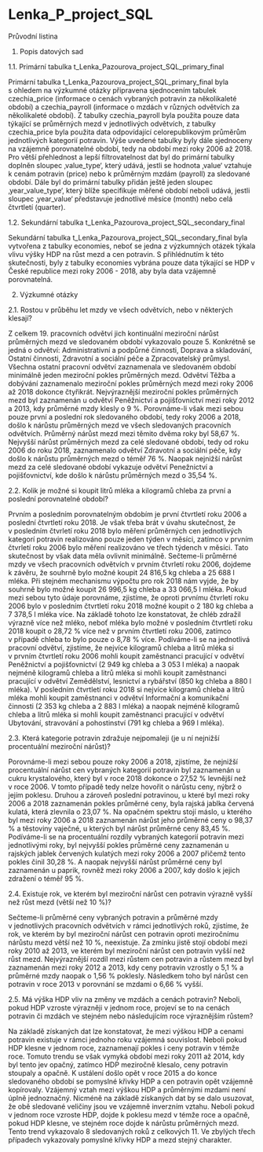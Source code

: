# Lenka_P_project_SQL
Průvodní listina

1.	Popis datových sad

1.1.	Primární tabulka t_Lenka_Pazourova_project_SQL_primary_final

Primární tabulka t_Lenka_Pazourova_project_SQL_primary_final byla s ohledem na výzkumné otázky připravena sjednocením tabulek czechia_price (informace o cenách vybraných potravin za několikaleté období) a czechia_payroll (informace o mzdách v různých odvětvích za několikaleté období). Z tabulky czechia_payroll byla použita pouze data týkající se průměrných mezd v jednotlivých odvětvích, z tabulky czechia_price byla použita data odpovídající celorepublikovým průměrům jednotlivých kategorií potravin. Výše uvedené tabulky byly dále sjednoceny na vzájemně porovnatelné období, tedy na období mezi roky 2006 až 2018. 
Pro větší přehlednost a lepší filtrovatelnost dat byl do primární tabulky doplněn sloupec ‚value_type‘, který udává, jestli se hodnota ‚value‘ vztahuje k cenám potravin (price) nebo k průměrným mzdám (payroll) za sledované období. 
Dále byl do primární tabulky přidán ještě jeden sloupec ‚year_value_type‘, který blíže specifikuje měřené období neboli udává, jestli sloupec ‚year_value‘ představuje jednotlivé měsíce (month) nebo celá čtvrtletí (quarter).

1.2.	Sekundární tabulka t_Lenka_Pazourova_project_SQL_secondary_final

Sekundární tabulka t_Lenka_Pazourova_project_SQL_secondary_final byla vytvořena z tabulky economies, neboť se jedna z výzkumných otázek týkala vlivu výšky HDP na růst mezd a cen potravin. S přihlédnutím k této skutečnosti, byly z tabulky economies vybrána pouze data týkající se HDP v České republice mezi roky 2006 - 2018, aby byla data vzájemně porovnatelná.

2.	Výzkumné otázky

2.1. Rostou v průběhu let mzdy ve všech odvětvích, nebo v některých klesají?

Z celkem 19. pracovních odvětví jich kontinuální meziroční nárůst průměrných mezd ve sledovaném období vykazovalo pouze 5. Konkrétně se jedná o odvětví: Administrativní a podpůrné činnosti, Doprava a skladování, Ostatní činnosti, Zdravotní a sociální péče a Zpracovatelský průmysl. Všechna ostatní pracovní odvětví zaznamenala ve sledovaném období minimálně jeden meziroční pokles průměrných mezd. Odvětví Těžba a dobývání zaznamenalo meziroční pokles průměrných mezd mezi roky 2006 až 2018 dokonce čtyřikrát. Nejvýraznější meziroční pokles průměrných mezd byl zaznamenán u odvětví Peněžnictví a pojišťovnictví mezi roky 2012 a 2013, kdy průměrné mzdy klesly o 9 %. 
Porovnáme-li však mezi sebou pouze první a poslední rok sledovaného období, tedy roky 2006 a 2018, došlo k nárůstu průměrných mezd ve všech sledovaných pracovních odvětvích. Průměrný nárůst mezd mezi těmito dvěma roky byl 58,67 %. Nejvyšší nárůst průměrných mezd za celé sledované období, tedy od roku 2006 do roku 2018, zaznamenalo odvětví Zdravotní a sociální péče, kdy došlo k nárůstu průměrných mezd o téměř 76 %. Naopak nejnižší nárůst mezd za celé sledované období vykazuje odvětví Penežnictví a pojišťovnictví, kde došlo k nárůstu průměrných mezd o 35,54 %. 

2.2. Kolik je možné si koupit litrů mléka a kilogramů chleba za první a poslední porovnatelné období?

Prvním a posledním porovnatelným obdobím je první čtvrtletí roku 2006 a poslední čtvrtletí roku 2018. Je však třeba brát v úvahu skutečnost, že v posledním čtvrletí roku 2018 bylo měření průměrných cen jednotlivých kategorí potravin realizováno pouze jeden týden v měsíci, zatímco v prvním čtvrletí roku 2006 bylo měření realizováno ve třech týdench v měsíci. Tato skutečnost by však data měla ovlivnit minimálně. 
Sečteme-li průměrné mzdy ve všech pracovních odvětvích v prvním čtvrletí roku 2006, dojdeme k závěru, že souhrně bylo možné koupit 24 816,5 kg chleba a 25 688 l mléka. Při stejném mechanismu výpočtu pro rok 2018 nám vyjde, že by souhrně bylo možné koupit 26 996,5 kg chleba a 33 066,5 l mléka. Pokud mezi sebou tyto údaje porovnáme, zjistíme, že oproti prvnímu čtvrletí roku 2006 bylo v posledním čtvrtletí roku 2018 možné koupit o 2 180 kg chleba a 7 378,5 l mléka více. Na základě tohoto lze konstatovat, že chléb zdražil výrazně více než mléko, neboť mléka bylo možné v posledním čtvrtletí roku 2018 koupit o 28,72 % více než v prvním čtvrtletí roku 2006, zatímco v případě chleba to bylo pouze o 8,78 % více.
Podíváme-li se na jednotlivá pracovní odvětví, zjistíme, že nejvíce kilogramů chleba a litrů mléka si v prvním čtvrtletí roku 2006 mohli koupit zaměstnanci pracující v odvětví Peněžnictví a pojišťovnictví (2 949 kg chleba a 3 053 l mléka) a naopak nejméně kilogramů chleba a litrů mléka si mohli koupit zaměstnanci pracující v odvětví Zemědělství, lesnictví a rybářství (850 kg chleba a 880 l mléka). V posledním čtvrtletí roku 2018 si nejvíce kilogramů chleba a litrů mléka mohli koupit zaměstnanci v odvětví Informační a komunikační činnosti (2 353 kg chleba a 2 883 l mléka) a naopak nejméně kilogramů chleba a litrů mléka si mohli koupit zaměstnanci pracující v odvětví Ubytování, stravování a pohostinství (791 kg chleba a 969 l mléka). 

2.3. Která kategorie potravin zdražuje nejpomaleji (je u ní nejnižší procentuální meziroční nárůst)?

Porovnáme-li mezi sebou pouze roky 2006 a 2018, zjistíme, že nejnižší procentuální nárůst cen vybraných kategorií potravin byl zaznamenán u cukru krystalového, který byl v roce 2018 dokonce o 27,52 % levnější než v roce 2006. V tomto případě tedy nelze hovořit o nárůstu ceny, nýbrž o jejím poklesu. Druhou a zároveň poslední potravinou, u které byl mezi roky 2006 a 2018 zaznamenán pokles průměrné ceny, byla rajská jablka červená kulatá, která zlevnila o 23,07 %. Na opačném spektru stojí máslo, u kterého byl mezi roky 2006 a 2018 zaznamenán nárůst jeho průměrné ceny o 98,37 % a těstoviny vaječné, u kterých byl nárůst průměrné ceny 83,45 %. 
Podíváme-li se na procentuální rozdíly vybraných kategorií potravin mezi jednotlivými roky, byl nejvyšší pokles průměrné ceny zaznamenán u rajských jablek červených kulatých mezi roky 2006 a 2007 přičemž tento pokles činil 30,28 %. A naopak nejvyšší nárůst průměrné ceny byl zaznamenán u paprik, rovněž mezi roky 2006 a 2007, kdy došlo k jejich zdražení o téměř 95 %.

2.4. Existuje rok, ve kterém byl meziroční nárůst cen potravin výrazně vyšší než růst mezd (větší než 10 %)?

Sečteme-li průměrné ceny vybraných potravin a průměrné mzdy v jednotlivých pracovních odvětvích v rámci jednotlivých roků, zjistíme, že rok, ve kterém by byl meziroční nárůst cen potravin oproti meziročnímu nárůstu mezd větší než 10 %, neexistuje. Za zmínku jistě stojí období mezi roky 2010 až 2013, ve kterém byl meziroční nárůst cen potravin vyšší než růst mezd. Nejvýraznější rozdíl mezi růstem cen potravin a růstem mezd byl zaznamenán mezi roky 2012 a 2013, kdy ceny potravin vzrostly o 5,1 % a průměrné mzdy naopak o 1,56 % poklesly. Následkem toho byl nárůst cen potravin v roce 2013 v porovnání se mzdami o 6,66 % vyšší.

2.5. Má výška HDP vliv na změny ve mzdách a cenách potravin? Neboli, pokud HDP vzroste výrazněji v jednom roce, projeví se to na cenách potravin či mzdách ve stejném nebo následujícím roce výraznějším růstem?

Na základě získaných dat lze konstatovat, že mezi výškou HDP a cenami potravin existuje v rámci jednoho roku vzájemná souvislost. Neboli pokud HDP klesne v jednom roce, zaznamenají pokles i ceny potravin v témže roce. Tomuto trendu se však vymyká období mezi roky 2011 až 2014, kdy byl tento jev opačný, zatímco HDP meziročně klesalo, ceny potravin stoupaly a opačně. K ustálení došlo opět v roce 2015 a do konce sledovaného období se pomyslné křivky HDP a cen potravin opět vzájemně kopírovaly. 
Vzájemný vztah mezi výškou HDP a průměrnými mzdami není úplně jednoznačný. Nicméně na základě získaných dat by se dalo usuzovat, že obě sledované veličiny jsou ve vzájemně inverzním vztahu. Neboli pokud v jednom roce vzroste HDP, dojde k poklesu mezd v témže roce a opačně, pokud HDP klesne, ve stejném roce dojde k nárůstu průměrných mezd. Tento trend vykazovalo 8 sledovaných roků z celkových 11. Ve zbylých třech případech vykazovaly pomyslné křivky HDP a mezd stejný charakter. 
